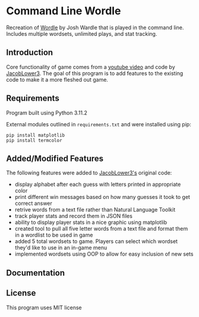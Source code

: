 # Command Line Wordle
Recreation of [Wordle](https://www.nytimes.com/games/wordle/index.html) by Josh Wardle that is played in the command line.
Includes multiple wordsets, unlimited plays, and stat tracking.

## Introduction
Core functionality of game comes from a [youtube video](https://www.youtube.com/watch?v=NCgN4qtbh2Q&ab_channel=Replit) and code by [JacobLower3](https://replit.com/@JacobLower3/wordle-tutorial). 
The goal of this program is to add features to the existing code to make it a more fleshed out game.


## Requirements

Program built using Python 3.11.2

External modules outlined in `requirements.txt` and were installed using pip:

```
pip install matplotlib
pip install termcolor
```


## Added/Modified Features

The following features were added to [JacobLower3's](https://replit.com/@JacobLower3/wordle-tutorial) original code:
- display alphabet after each guess with letters printed in appropriate color
- print different win messages based on how many guesses it took to get correct answer
- retrive words from a text file rather than Natural Language Toolkit
- track player stats and record them in JSON files
- ability to display player stats in a nice graphic using matplotlib
- created tool to pull all five letter words from a text file and format them in a wordlist to be used in game
- added 5 total wordsets to game. Players can select which wordset they'd like to use in an in-game menu
- implemented wordsets using OOP to allow for easy inclusion of new sets


## Documentation


## License

This program uses MIT license
